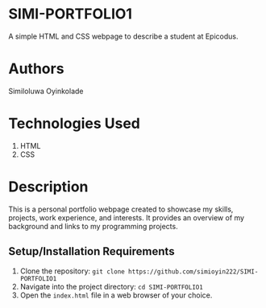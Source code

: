 # SIMI-PORTFOLIO1
A simple HTML and CSS webpage to describe a student at Epicodus.

# Authors
Similoluwa Oyinkolade

# Technologies Used
1. HTML
2. CSS

# Description

This is a personal portfolio webpage created to showcase my skills, projects, work experience, and interests. It provides an overview of my background and links to my programming projects.

## Setup/Installation Requirements
1. Clone the repository: `git clone https://github.com/simioyin222/SIMI-PORTFOLIO1`
2. Navigate into the project directory: `cd SIMI-PORTFOLIO1`
3. Open the `index.html` file in a web browser of your choice.